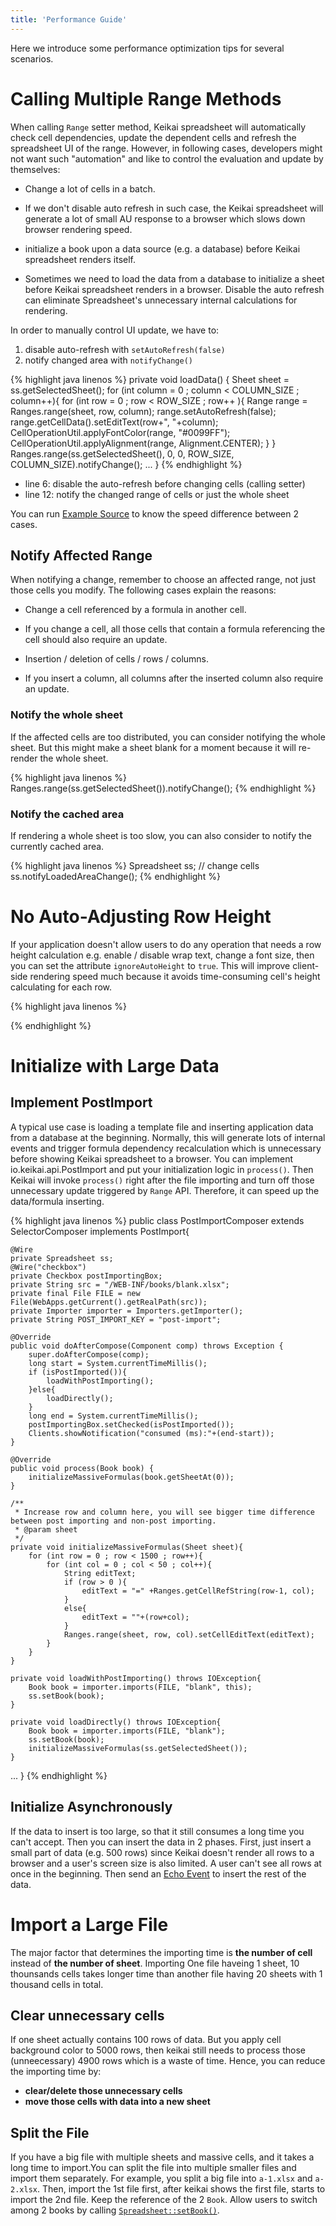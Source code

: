 ```yaml
---
title: 'Performance Guide'
---
```


Here we introduce some performance optimization tips for several scenarios.

# Calling Multiple Range Methods

When calling `Range` setter method, Keikai spreadsheet will automatically
check cell dependencies, update the dependent cells and refresh the
spreadsheet UI of the range. However, in following cases, developers
might not want such "automation" and like to control the evaluation and
update by themselves:

  - Change a lot of cells in a batch.

<!-- end list -->

  -   
    If we don't disable auto refresh in such case, the Keikai spreadsheet
    will generate a lot of small AU response to a browser which slows
    down browser rendering speed.

<!-- end list -->

  - initialize a book upon a data source (e.g. a database) before Keikai
    spreadsheet renders itself.

<!-- end list -->

  -   
    Sometimes we need to load the data from a database to initialize a
    sheet before Keikai spreadsheet renders in a browser. Disable the auto
    refresh can eliminate Spreadsheet's unnecessary internal
    calculations for rendering.

In order to manually control UI update, we have to:

1.  disable auto-refresh with `setAutoRefresh(false)`
2.  notify changed area with `notifyChange()`

<!-- end list -->

{% highlight java linenos %}
    private void loadData() {
        Sheet sheet = ss.getSelectedSheet();
        for (int column  = 0 ; column < COLUMN_SIZE ; column++){
            for (int row = 0 ; row < ROW_SIZE ; row++ ){
                Range range = Ranges.range(sheet, row, column);
                range.setAutoRefresh(false);
                range.getCellData().setEditText(row+", "+column);
                CellOperationUtil.applyFontColor(range, "#0099FF");
                CellOperationUtil.applyAlignment(range, Alignment.CENTER);
            }
        }
        Ranges.range(ss.getSelectedSheet(), 0, 0, ROW_SIZE, COLUMN_SIZE).notifyChange();
                ...
    }
{% endhighlight %}

  - line 6: disable the auto-refresh before changing cells (calling
    setter)
  - line 12: notify the changed range of cells or just the whole sheet

You can run [Example Source](Download_Example_Source_Code) to know the speed difference between 2 cases.

## Notify Affected Range

When notifying a change, remember to choose an affected range, not just
those cells you modify. The following cases explain the reasons:

  - Change a cell referenced by a formula in another cell.

<!-- end list -->

  -   
    If you change a cell, all those cells that contain a formula
    referencing the cell should also require an update.

<!-- end list -->

  - Insertion / deletion of cells / rows / columns.

<!-- end list -->

  -   
    If you insert a column, all columns after the inserted column also
    require an update.

### Notify the whole sheet

If the affected cells are too distributed, you can consider notifying
the whole sheet. But this might make a sheet blank for a moment because
it will re-render the whole sheet.

{% highlight java linenos %}
Ranges.range(ss.getSelectedSheet()).notifyChange();
{% endhighlight %}

### Notify the cached area

If rendering a whole sheet is too slow, you can also consider to notify
the currently cached area.

{% highlight java linenos %}
Spreadsheet ss;
// change cells
ss.notifyLoadedAreaChange();
{% endhighlight %}

# No Auto-Adjusting Row Height

If your application doesn't allow users to do any operation that needs a
row height calculation e.g. enable / disable wrap text, change a font
size, then you can set the attribute `ignoreAutoHeight` to `true`. This
will improve client-side rendering speed much because it avoids
time-consuming cell's height calculating for each row.

{% highlight java linenos %}
<!-- default is false -->
<spreadsheet  ignoreAutoHeight="true"/>
{% endhighlight %}

# Initialize with Large Data

## Implement PostImport

A typical use case is loading a template file and inserting application
data from a database at the beginning. Normally, this will generate lots
of internal events and trigger formula dependency recalculation which is
unnecessary before showing Keikai spreadsheet to a browser. You can
implement
<javadoc directory="keikai">io.keikai.api.PostImport</javadoc> and put
your initialization logic in `process()`. Then Keikai will invoke
`process()` right after the file importing and turn off those
unnecessary update triggered by `Range` API. Therefore, it can speed up
the data/formula inserting.

{% highlight java linenos %}
public class PostImportComposer extends SelectorComposer<Component> implements PostImport{

    @Wire
    private Spreadsheet ss;
    @Wire("checkbox")
    private Checkbox postImportingBox;
    private String src = "/WEB-INF/books/blank.xlsx";
    private final File FILE = new File(WebApps.getCurrent().getRealPath(src));
    private Importer importer = Importers.getImporter();
    private String POST_IMPORT_KEY = "post-import";

    @Override
    public void doAfterCompose(Component comp) throws Exception {
        super.doAfterCompose(comp);
        long start = System.currentTimeMillis();
        if (isPostImported()){
            loadWithPostImporting();
        }else{
            loadDirectly();
        }
        long end = System.currentTimeMillis();
        postImportingBox.setChecked(isPostImported());
        Clients.showNotification("consumed (ms):"+(end-start));
    }

    @Override
    public void process(Book book) {
        initializeMassiveFormulas(book.getSheetAt(0));
    }

    /**
     * Increase row and column here, you will see bigger time difference between post importing and non-post importing. 
     * @param sheet
     */
    private void initializeMassiveFormulas(Sheet sheet){
        for (int row = 0 ; row < 1500 ; row++){
            for (int col = 0 ; col < 50 ; col++){
                String editText; 
                if (row > 0 ){
                    editText = "=" +Ranges.getCellRefString(row-1, col);
                }
                else{
                    editText = ""+(row+col);
                }
                Ranges.range(sheet, row, col).setCellEditText(editText);
            }
        }
    }
    
    private void loadWithPostImporting() throws IOException{
        Book book = importer.imports(FILE, "blank", this);
        ss.setBook(book);
    }
    
    private void loadDirectly() throws IOException{
        Book book = importer.imports(FILE, "blank");
        ss.setBook(book);
        initializeMassiveFormulas(ss.getSelectedSheet());
    }
...
}
{% endhighlight %}

## Initialize Asynchronously

If the data to insert is too large, so that it still consumes a long
time you can't accept. Then you can insert the data in 2 phases. First,
just insert a small part of data (e.g. 500 rows) since Keikai doesn't
render all rows to a browser and a user's screen size is also limited. A
user can't see all rows at once in the beginning. Then send an [Echo Event](https://www.zkoss.org/wiki/ZK_Developer%27s_Reference/UI_Patterns/Long_Operations/Use_Echo_Events)
to insert the rest of the data.


# Import a Large File
The major factor that determines the importing time is **the number of cell** instead of **the number of sheet**. Importing One file haveing 1 sheet, 10 thounsands cells takes longer time than another file having 20 sheets with 1 thousand cells in total.

## Clear unnecessary cells
If one sheet actually contains 100 rows of data. But you apply cell background color to 5000 rows, then keikai still needs to process those (unneecessary) 4900 rows which is a waste of time. Hence, you can reduce the importing time by: 
* **clear/delete those unnecessary cells**
* **move those cells with data into a new sheet**


## Split the File
If you have a big file with multiple sheets and massive cells, and it takes a long time to import.You can split the file into multiple smaller files and import them separately. For example, you split a big file into `a-1.xlsx` and `a-2.xlsx`. Then, import the 1st file first, after keikai shows the first file, starts to import the 2nd file. Keep the reference of the 2 `Book`. Allow users to switch among 2 books by calling [`Spreadsheet::setBook()`](https://keikai.io/javadoc/latest/io/keikai/ui/Spreadsheet.html#setBook-io.keikai.api.model.Book-).

